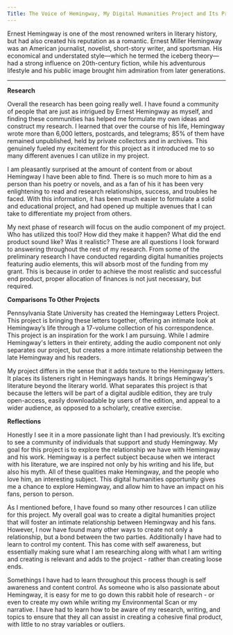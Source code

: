 ```yaml
---
Title: The Voice of Hemingway, My Digital Humanities Project and Its Progress.
---
```


Ernest Hemingway is one of the most renowned writers in literary history, but had also created his reputation as a romantic. Ernest Miller Hemingway was an American journalist, novelist, short-story writer, and sportsman. His economical and understated style—which he termed the iceberg theory—had a strong influence on 20th-century fiction, while his adventurous lifestyle and his public image brought him admiration from later generations.

---

**Research**

Overall the research has been going really well. I have found a community of people that are just as intrigued by Ernest Hemingway as myself, and finding these communities has helped me formulate my own ideas and construct my research. I learned that over the course of his life, Hemingway wrote more than 6,000 letters, postcards, and telegrams; 85% of them have remained unpublished, held by private collectors and in archives. This genuinely fueled my excitement for this project as it introduced me to so many different avenues I can utilize in my project. 


I am pleasantly surprised at the amount of content from or about Hemingway I have been able to find. There is so much more to him as a person than his poetry or novels, and as a fan of his it has been very enlightening to read and research relationships, success, and troubles he faced. With this information, it has been much easier to formulate a solid and educational project, and had opened up multiple avenues that I can take to differentiate my project from others. 


My next phase of research will focus on the audio component of my project. Who has utilized this tool? How did they make it happen? What did the end product sound like? Was it realistic? These are all questions I look forward to answering throughout the rest of my research. From some of the preliminary research I have conducted regarding digital humanities projects featuring audio elements, this will absorb most of the funding from my grant. This is because in order to achieve the most realistic and successful end product, proper allocation of finances is not just necessary, but required. 

**Comparisons To Other Projects**

Pennsylvania State University has created the Hemingway Letters Project. This project is bringing these letters together, offering an intimate look at Hemingway’s life through a 17-volume collection of his correspondence. This project is an inspiration for the work I am pursuing. While I admire Hemingway's letters in their entirety, adding the audio component not only separates our project, but creates a more intimate relationship between the late Hemingway and his readers. 


My project differs in the sense that it adds texture to the Hemingway letters. It places its listeners right in Hemingways hands. It brings Hemingway's literature beyond the literary world. What separates this project is that because the letters will be part of a digital audible edition, they are truly open-access, easily downloadable by users of the edition, and appeal to a wider audience, as opposed to a scholarly, creative exercise. 


**Reflections**

Honestly I see it in a more passionate light than I had previously. It’s exciting to see a community of individuals that support and study Hemingway. My goal for this project is to explore the relationship we have with Hemingway and his work. Hemingway is a perfect subject because when we interact with his literature, we are inspired not only by his writing and his life, but also his myth. All of these qualities make Hemingway, and the people who love him, an interesting subject. This digital humanities opportunity gives me a chance to explore Hemingway, and allow him to have an impact on his fans, person to person.


As I mentioned before, I have found so many other resources I can utilize for this project. My overall goal was to create a digital humanities project that will foster an intimate relationship between Hemingway and his fans. However, I now have found many other ways to create not only a relationship, but a bond between the two parties. Additionally I have had to learn to control my content. This has come with self awareness, but essentially making sure what I am researching along with what I am writing and creating is relevant and adds to the project - rather than creating loose ends. 


Somethings I have had to learn throughout this process though is self awareness and content control. As someone who is also passionate about Hemingway, it is easy for me to go down this rabbit hole of research - or even to create my own while writing my Environmental Scan or my narrative. I have had to learn how to be aware of my research, writing, and topics to ensure that they all can assist in creating a cohesive final product, with little to no stray variables or outliers.

